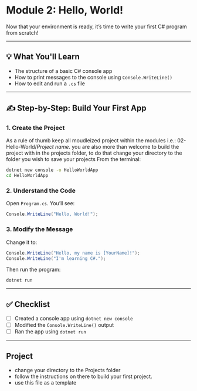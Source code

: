 # Module 2: Hello, World!

Now that your environment is ready, it’s time to write your first C# program from scratch!

---

## 💡 What You'll Learn

- The structure of a basic C# console app
- How to print messages to the console using `Console.WriteLine()`
- How to edit and run a `.cs` file

---

## ✍️ Step-by-Step: Build Your First App

### 1. Create the Project
As a rule of thumb keep all moudleized project within the modules i.e.: 02-Hello-World/*Project name*. you are also more than welcome to build the project with in the projects folder, to do that change your directory to the folder you wish to save your projects
From the terminal:
```bash
dotnet new console -o HelloWorldApp
cd HelloWorldApp
```

### 2. Understand the Code

Open `Program.cs`. You’ll see:

```csharp
﻿Console.WriteLine("Hello, World!");
```

### 3. Modify the Message

Change it to:

```csharp
Console.WriteLine("Hello, my name is [YourName]!");
Console.WriteLine("I'm learning C#.");
```

Then run the program:
```bash
dotnet run
```

---

## ✅ Checklist

- [ ] Created a console app using `dotnet new console`
- [ ] Modified the `Console.WriteLine()` output
- [ ] Ran the app using `dotnet run`

---

## Project

- change your directory to the Projects folder
- follow the instructions on there to build your first project.
- use this file as a template